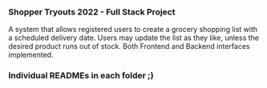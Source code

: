 ### Shopper Tryouts 2022 - Full Stack Project
A system that allows registered users to create a grocery shopping list  with a scheduled delivery date. Users may update the list as they like, unless the desired product runs out of stock. Both Frontend and Backend interfaces implemented.

### Individual READMEs in each folder ;)